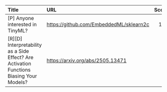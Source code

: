 | Title                                                                                   | URL                                     |   Score | Date                |
|:----------------------------------------------------------------------------------------|:----------------------------------------|--------:|:--------------------|
| [P] Anyone interested in TinyML?                                                        | https://github.com/EmbeddedML/sklearn2c |     105 | 2025-07-14 22:32:42 |
| [R][D] Interpretability as a Side Effect? Are Activation Functions Biasing Your Models? | https://arxiv.org/abs/2505.13471        |      37 | 2025-07-16 10:02:30 |